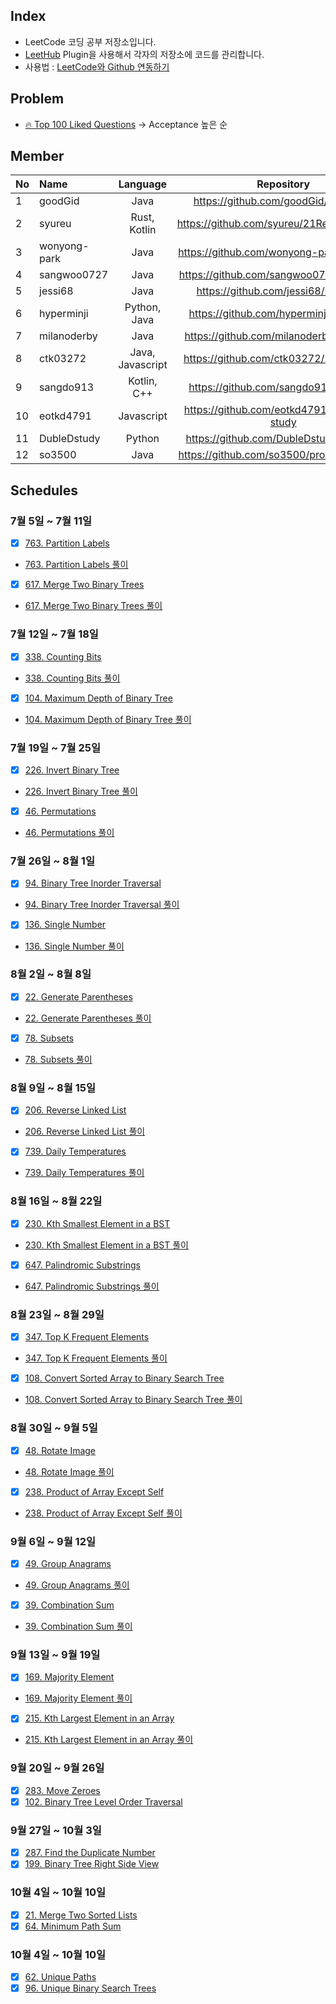## Index
 + LeetCode 코딩 공부 저장소입니다.
 + [LeetHub](https://github.com/QasimWani/LeetHub) Plugin을 사용해서 각자의 저장소에 코드를 관리합니다.
 + 사용법 : [LeetCode와 Github 연동하기](https://blog.naver.com/adamdoha/222339579487)
 
 
## Problem
 + [🔥 Top 100 Liked Questions](https://leetcode.com/problemset/all/?listId=79h8rn6&__cf_chl_jschl_tk__=af0862024d3f06daacf23d2764ff2c88464ee6c8-1624898638-0-AQVKYOTUvBOZO0hjAlc62ida0gMUCRPAcbasgfCAfruAnoBBM8AkrJY6XwUdrI6IbkHtckMrxooATdBSmQviuS7Oc1aUoSlCVSrYjw5kIis2-sPPeEKZ8tzbhhiJ9EFO297C2s4tALhM5Buv8KThyR9aj4voKyvzAUutbgsWETCVo-6mtpxlMbIcYBVdXZf2MQRBYJ_MmUmN2uXAhtJfzRBKVOPf6_PgS-4dRTY_YtloxP80YcIf3vSdnf9UPqh3gwG6tM3EVNvQqOMAn5zrL4Pk9lhPKTkL3wdUG-eb06O2GYbWf7f3qDQs-aKBg9FjiqGdflJswFpuGyM1fmM0Ml_QMkOe-jsLGr-2widZw-k0tmU7u2FWpAvCXAINM-VGkyuHEfEeGd_RJPoXSsqwwbc_a2DTWx8rpNqGS0zCTIDqBZxPf2mNqaxKl8gMaOxnUw) -> Acceptance 높은 순


## Member
| No | Name | Language | Repository |
|:---|:---|:---:|:---:|
| 1 | goodGid | Java | https://github.com/goodGid/LeetCode |
| 2 | syureu | Rust, Kotlin | https://github.com/syureu/21ReetCodeStudy |
| 3 | wonyong-park| Java |https://github.com/wonyong-park/LeetCode  | 
| 4 | sangwoo0727 | Java | https://github.com/sangwoo0727/LeetCode |
| 5 | jessi68 | Java | https://github.com/jessi68/LeetCode |
| 6 | hyperminji | Python, Java | https://github.com/hyperminji/LeetCode |
| 7 | milanoderby | Java | https://github.com/milanoderby/LeetCode |
| 8 | ctk03272 | Java, Javascript | https://github.com/ctk03272/21LeetCode |
| 9 | sangdo913 | Kotlin, C++ | https://github.com/sangdo913/leetcode |
| 10 | eotkd4791 | Javascript | https://github.com/eotkd4791/LeetCode-study |
| 11 | DubleDstudy | Python | https://github.com/DubleDstudy/leetcode |
| 12 | so3500 | Java | https://github.com/so3500/problem-solving |

## Schedules

### 7월 5일 ~ 7월 11일
- [X] [763. Partition Labels](https://github.com/wonyong-park/LeetCode/blob/main/partition-labels/partition-labels.java)
- [763. Partition Labels 풀이](https://blog.naver.com/wanyong0919/222421453050)
- [X] [617. Merge Two Binary Trees](https://github.com/wonyong-park/LeetCode/tree/main/maximum-depth-of-binary-tree)
- [617. Merge Two Binary Trees 풀이](https://blog.naver.com/wanyong0919/222420337647)
 
### 7월 12일 ~ 7월 18일
- [X] [338. Counting Bits](https://github.com/wonyong-park/LeetCode/blob/main/counting-bits/counting-bits.java)
- [338. Counting Bits 풀이](https://blog.naver.com/wanyong0919/222429149064)
- [X] [104. Maximum Depth of Binary Tree](https://github.com/wonyong-park/LeetCode/blob/main/maximum-depth-of-binary-tree/maximum-depth-of-binary-tree.java)
- [104. Maximum Depth of Binary Tree 풀이](https://blog.naver.com/wanyong0919/222429183896)

### 7월 19일 ~ 7월 25일
- [X] [226. Invert Binary Tree](https://github.com/wonyong-park/LeetCode/blob/main/invert-binary-tree/invert-binary-tree.java)
- [226. Invert Binary Tree 풀이](https://blog.naver.com/wanyong0919/222437675528)
- [X] [46. Permutations](https://github.com/wonyong-park/LeetCode/blob/main/permutations/permutations.java)
- [46. Permutations 풀이](https://blog.naver.com/wanyong0919/222437796650)

### 7월 26일 ~ 8월 1일
- [X] [94. Binary Tree Inorder Traversal](https://github.com/wonyong-park/LeetCode/blob/main/binary-tree-inorder-traversal/binary-tree-inorder-traversal.java)
- [94. Binary Tree Inorder Traversal 풀이](https://blog.naver.com/wanyong0919/222446606427)
- [X] [136. Single Number](https://github.com/wonyong-park/LeetCode/blob/main/single-number/single-number.java)
- [136. Single Number 풀이](https://blog.naver.com/wanyong0919/222446629100)

### 8월 2일 ~ 8월 8일
- [X] [22. Generate Parentheses](https://github.com/wonyong-park/LeetCode/blob/main/generate-parentheses/generate-parentheses.java)
- [22. Generate Parentheses 풀이](https://blog.naver.com/wanyong0919/222456014310)
- [X] [78. Subsets](https://github.com/wonyong-park/LeetCode/blob/main/subsets/subsets.java)
- [78. Subsets 풀이](https://blog.naver.com/wanyong0919/222456029831)

### 8월 9일 ~ 8월 15일
- [X] [206. Reverse Linked List](https://github.com/wonyong-park/LeetCode/blob/main/reverse-linked-list/reverse-linked-list.java)
- [206. Reverse Linked List 풀이](https://blog.naver.com/wanyong0919/222462696113)
- [X] [739. Daily Temperatures](https://github.com/wonyong-park/LeetCode/tree/main/daily-temperatures)
- [739. Daily Temperatures 풀이](https://blog.naver.com/wanyong0919/222462716370)

### 8월 16일 ~ 8월 22일
- [X] [230. Kth Smallest Element in a BST](https://github.com/wonyong-park/LeetCode/blob/main/kth-smallest-element-in-a-bst/kth-smallest-element-in-a-bst.java)
- [230. Kth Smallest Element in a BST 풀이](https://blog.naver.com/wanyong0919/222472539545)
- [X] [647. Palindromic Substrings](https://github.com/wonyong-park/LeetCode/blob/main/palindromic-substrings/palindromic-substrings.java)
- [647. Palindromic Substrings 풀이](https://blog.naver.com/wanyong0919/222472554810)

### 8월 23일 ~ 8월 29일
- [X] [347. Top K Frequent Elements](https://github.com/wonyong-park/LeetCode/blob/main/top-k-frequent-elements/top-k-frequent-elements.java)
- [347. Top K Frequent Elements 풀이](https://blog.naver.com/wanyong0919/222481547265)
- [X] [108. Convert Sorted Array to Binary Search Tree](https://github.com/wonyong-park/LeetCode/blob/main/convert-sorted-array-to-binary-search-tree/convert-sorted-array-to-binary-search-tree.java)
- [108. Convert Sorted Array to Binary Search Tree 풀이](https://blog.naver.com/wanyong0919/222481567376)

### 8월 30일 ~ 9월 5일
- [X] [48. Rotate Image](https://github.com/wonyong-park/LeetCode/blob/main/rotate-image/rotate-image.java)
- [48. Rotate Image 풀이](https://blog.naver.com/wanyong0919/222489223258)
- [X] [238. Product of Array Except Self](https://github.com/wonyong-park/LeetCode/blob/main/product-of-array-except-self/product-of-array-except-self.java)
- [238. Product of Array Except Self 풀이](https://blog.naver.com/wanyong0919/222489235998)

### 9월 6일 ~ 9월 12일
- [X] [49. Group Anagrams](https://github.com/wonyong-park/LeetCode/blob/main/group-anagrams/group-anagrams.java)
- [49. Group Anagrams 풀이](https://blog.naver.com/wanyong0919/222497022255)
- [X] [39. Combination Sum](https://github.com/wonyong-park/LeetCode/blob/main/combination-sum/combination-sum.java)
- [39. Combination Sum 풀이](https://blog.naver.com/wanyong0919/222497034138)

### 9월 13일 ~ 9월 19일
- [X] [169. Majority Element](https://github.com/wonyong-park/LeetCode/blob/main/majority-element/majority-element.java)
- [169. Majority Element 풀이](https://blog.naver.com/wanyong0919/222504277780)
- [X] [215. Kth Largest Element in an Array](https://github.com/wonyong-park/LeetCode/blob/main/kth-largest-element-in-an-array/kth-largest-element-in-an-array.java)
- [215. Kth Largest Element in an Array 풀이](https://blog.naver.com/wanyong0919/222504283775)

### 9월 20일 ~ 9월 26일
- [X] [283. Move Zeroes](https://github.com/wonyong-park/LeetCode/blob/main/move-zeroes/move-zeroes.java)
- [X] [102. Binary Tree Level Order Traversal](https://github.com/wonyong-park/LeetCode/blob/main/binary-tree-level-order-traversal/binary-tree-level-order-traversal.java)

### 9월 27일 ~ 10월 3일
- [X] [287. Find the Duplicate Number](https://github.com/wonyong-park/LeetCode/blob/main/find-the-duplicate-number/find-the-duplicate-number.java)
- [X] [199. Binary Tree Right Side View](https://github.com/wonyong-park/LeetCode/blob/main/binary-tree-right-side-view/binary-tree-right-side-view.java)

### 10월 4일 ~ 10월 10일
- [X] [21. Merge Two Sorted Lists](https://github.com/wonyong-park/LeetCode/blob/main/merge-two-sorted-lists/merge-two-sorted-lists.java)
- [X] [64. Minimum Path Sum](https://github.com/wonyong-park/LeetCode/blob/main/minimum-path-sum/minimum-path-sum.java)

### 10월 4일 ~ 10월 10일
- [X] [62. Unique Paths](https://github.com/wonyong-park/LeetCode/blob/main/unique-paths/unique-paths.java)
- [X] [96. Unique Binary Search Trees](https://github.com/wonyong-park/LeetCode/blob/main/unique-paths/unique-paths.java)
